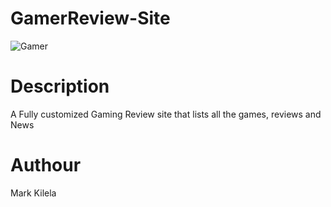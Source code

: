 # GamerReview-Site

![Gamer](https://content.spiceworksstatic.com/service.community/p/post_images/0000310859/5b0f0fcf/attached_image/giphy_%2822%29.gif)

# Description
A Fully customized Gaming Review site that lists all the games, reviews and News

# Authour
Mark Kilela 
